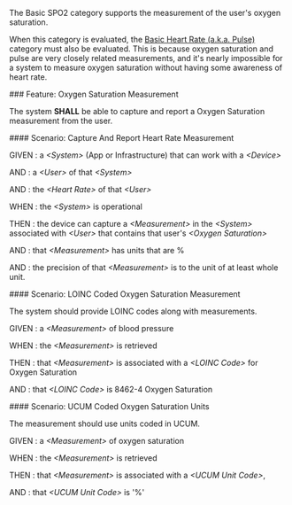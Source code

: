 <!-- basic_spo2.md {% comment %}
*****************************************************************************************
*                            WARNING: DO NOT EDIT THIS FILE                             *
*                                                                                       *
* This file is generated by SUSHI. Any edits you make to this file will be overwritten. *
*                                                                                       *
* To change the contents of this file, edit the original source file at:                *
* ig-data\input\pagecontent\28_basic_spo2.md                                            *
*****************************************************************************************
{% endcomment %} -->
The Basic SPO2 category supports the measurement of the user's oxygen saturation.

When this category is evaluated, the [Basic Heart Rate (a.k.a. Pulse)](basic_heart_rate.html)
category must also be evaluated.  This is because oxygen saturation and pulse are very
closely related measurements, and it's nearly impossible for a system to measure oxygen
saturation without having some awareness of heart rate.

<span id='oxygen-saturation-measurement'/>
### <span class='glyphicon glyphicon-phone'/> <span class='glyphicon glyphicon-dashboard'/> <span class='glyphicon glyphicon-cloud'/> Feature: Oxygen Saturation Measurement

The system **SHALL** be able to capture and report a Oxygen Saturation measurement from the user.


<span id='capture-and-report-heart-rate-measurement'/>
#### <span class='glyphicon text-success glyphicon-phone'/> <span class='glyphicon text-success glyphicon-dashboard'/> <span class='glyphicon text-success glyphicon-cloud'/> Scenario: Capture And Report Heart Rate Measurement


GIVEN
: a <i>&lt;System&gt;</i> (App or Infrastructure) that can work with a <i>&lt;Device&gt;</i>

   AND
   : a <i>&lt;User&gt;</i> of that <i>&lt;System&gt;</i>

   AND
   : the <i>&lt;Heart Rate&gt;</i> of that <i>&lt;User&gt;</i>

WHEN
: the <i>&lt;System&gt;</i> is operational

THEN
: the device can capture a <i>&lt;Measurement&gt;</i> in the <i>&lt;System&gt;</i> associated with <i>&lt;User&gt;</i> that contains that user's <i>&lt;Oxygen Saturation&gt;</i>

   AND
   : that <i>&lt;Measurement&gt;</i> has units that are %

   AND
   : the precision of that <i>&lt;Measurement&gt;</i> is to the unit of at least whole unit.


<span id='loinc-coded-oxygen-saturation-measurement'/>
#### <span class='glyphicon text-info glyphicon-phone'/> <span class='glyphicon text-info glyphicon-cloud'/> Scenario: LOINC Coded Oxygen Saturation Measurement

The system should provide LOINC codes along with measurements.

GIVEN
: a <i>&lt;Measurement&gt;</i> of blood pressure

WHEN
: the <i>&lt;Measurement&gt;</i> is retrieved

THEN
: that <i>&lt;Measurement&gt;</i> is associated with a <i>&lt;LOINC Code&gt;</i> for Oxygen Saturation

   AND
   : that <i>&lt;LOINC Code&gt;</i> is 8462-4 Oxygen Saturation


<span id='ucum-coded-oxygen-saturation-units'/>
#### <span class='glyphicon text-info glyphicon-phone'/> <span class='glyphicon text-info glyphicon-cloud'/> Scenario: UCUM Coded Oxygen Saturation Units

The measurement should use units coded in UCUM.

GIVEN
: a <i>&lt;Measurement&gt;</i> of oxygen saturation

WHEN
: the <i>&lt;Measurement&gt;</i> is retrieved

THEN
: that <i>&lt;Measurement&gt;</i> is associated with a <i>&lt;UCUM Unit Code&gt;</i>,

   AND
   : that <i>&lt;UCUM Unit Code&gt;</i> is '%'

